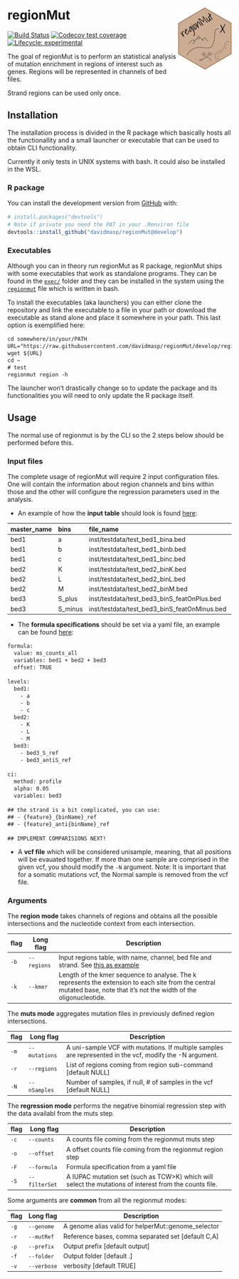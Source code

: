 
<!-- README.md is generated from README.Rmd. Please edit that file -->

# regionMut <img src='man/figures/logo.png' align="right" height="139" />

<!-- badges: start -->

[![Build
Status](https://travis-ci.com/davidmasp/regionMut.svg?token=8QucVjrW7PEstyRg4eFq&branch=develop)](https://travis-ci.com/davidmasp/regionMut)
[![Codecov test
coverage](https://codecov.io/gh/davidmasp/regionMut/branch/master/graph/badge.svg)](https://codecov.io/gh/davidmasp/regionMut?branch=master)
[![Lifecycle:
experimental](https://img.shields.io/badge/lifecycle-experimental-orange.svg)](https://www.tidyverse.org/lifecycle/#experimental)
<!-- badges: end -->

The goal of regionMut is to perform an statistical analysis of mutation
enrichment in regions of interest such as genes. Regions will be
represented in channels of bed files.

Strand regions can be used only once.

## Installation

The installation process is divided in the R package which basically
hosts all the functionallity and a small launcher or executable that can
be used to obtain CLI functionality.

Currently it only tests in UNIX systems with bash. It could also be
installed in the WSL.

### R package

<!--
You can install the released version of regionMut from 
[CRAN](https://CRAN.R-project.org) with:

``` r
install.packages("regionMut")
```
-->

You can install the development version from
[GitHub](https://github.com/) with:

``` r
# install.packages("devtools")
# Note if private you need the PAT in your .Renviron file
devtools::install_github("davidmasp/regionMut@develop")
```

### Executables

Although you can in theory run regionMut as R package, regionMut ships
with some executables that work as standalone programs. They can be
found in the [`exec/`](exec/) folder and they can be installed in the
system using the [`regionmut`](regionmut) file which is written in bash.

To install the executables (aka launchers) you can either clone the
repository and link the executable to a file in your path or download
the executable as stand alone and place it somewhere in your path. This
last option is exemplified here:

    cd somewhere/in/your/PATH
    URL="https://raw.githubusercontent.com/davidmasp/regionMut/develop/regionmut"
    wget ${URL}
    cd ~
    # test
    regionmut region -h

The launcher won’t drastically change so to update the package and its
functionalities you will need to only update the R package itself.

## Usage

The normal use of regionmut is by the CLI so the 2 steps below should be
performed before this.

### Input files

The complete usage of regionMut will require 2 input configuration
files. One will contain the information about region channels and bins
within those and the other will configure the regression parameters used
in the analysis.

  - An example of how the **input table** should look is found
    [here](inst/testdata/test_bins.tsv):

| master\_name | bins     | file\_name                                      | strand |
| :----------- | :------- | :---------------------------------------------- | :----- |
| bed1         | a        | inst/testdata/test\_bed1\_bina.bed              | \*     |
| bed1         | b        | inst/testdata/test\_bed1\_binb.bed              | \*     |
| bed1         | c        | inst/testdata/test\_bed1\_binc.bed              | \*     |
| bed2         | K        | inst/testdata/test\_bed2\_binK.bed              | \*     |
| bed2         | L        | inst/testdata/test\_bed2\_binL.bed              | \*     |
| bed2         | M        | inst/testdata/test\_bed2\_binM.bed              | \*     |
| bed3         | S\_plus  | inst/testdata/test\_bed3\_binS\_featOnPlus.bed  | \+     |
| bed3         | S\_minus | inst/testdata/test\_bed3\_binS\_featOnMinus.bed | \-     |

  - The **formula specifications** should be set via a yaml file, an
    example can be found [here](test.yml):

<!-- end list -->

    formula:
      value: ms_counts_all
      variables: bed1 + bed2 + bed3
      offset: TRUE
    
    levels:
      bed1:
        - a
        - b
        - c
      bed2:
        - K
        - L
        - M
      bed3:
        - bed3_S_ref
        - bed3_antiS_ref
    
    ci:
      method: profile
      alpha: 0.05
      variables: bed3
    
    ## the strand is a bit complicated, you can use:
    ## - {feature}_{binName}_ref
    ## - {feature}_anti{binName}_ref
    
    ## IMPLEMENT COMPARISIONS NEXT!

  - A **vcf file** which will be considered unisample, meaning, that all
    positions will be evauated together. If more than one sample are
    comprised in the given vcf, you should modify the `-N` argument.
    Note: It is important that for a somatic mutations vcf, the Normal
    sample is removed from the vcf file.

### Arguments

The **region mode** takes channels of regions and obtains all the
possible intersections and the nucleotide context from each
intersection.

| flag | Long flag   | Description                                                                                                                                                             |
| ---- | ----------- | ----------------------------------------------------------------------------------------------------------------------------------------------------------------------- |
| `-b` | `--regions` | Input regions table, with name, channel, bed file and strand. See [this as example](inst/testdata/channels_bins.tsv)                                                    |
| `-k` | `--kmer`    | Length of the kmer sequence to analyse. The k represents the extension to each site from the central mutated base, note that it’s not the width of the oligonucleotide. |

The **muts mode** aggregates mutation files in previously defined region
intersections.

| flag | Long flag     | Description                                                                                              |
| ---- | ------------- | -------------------------------------------------------------------------------------------------------- |
| `-m` | `--mutations` | A uni-sample VCF with mutations. If multiple samples are represented in the vcf, modify the -N argument. |
| `-r` | `--regions`   | List of regions coming from region sub-command \[default NULL\]                                          |
| `-N` | `--nSamples`  | Number of samples, if null, \# of samples in the vcf \[default NULL\]                                    |

The **regression mode** performs the negative binomial regression step
with the data availabl from the muts step.

| flag | Long flag     | Description                                                                                             |
| ---- | ------------- | ------------------------------------------------------------------------------------------------------- |
| `-c` | `--counts`    | A counts file coming from the regionmut muts step                                                       |
| `-o` | `--offset`    | A offset counts file coming from the regionmut region step                                              |
| `-F` | `--formula`   | Formula specification from a yaml file                                                                  |
| `-S` | `--filterSet` | A IUPAC mutation set (such as TCW\>K) which will select the mutations of interest from the counts file. |

Some arguments are **common** from all the regionmut modes:

| flag | Long flag   | Description                                          |
| ---- | ----------- | ---------------------------------------------------- |
| `-g` | `--genome`  | A genome alias valid for helperMut::genome\_selector |
| `-r` | `--mutRef`  | Reference bases, comma separated set \[default C,A\] |
| `-p` | `--prefix`  | Output prefix \[default output\]                     |
| `-f` | `--folder`  | Output folder \[default .\]                          |
| `-v` | `--verbose` | verbosity \[default TRUE\]                           |
